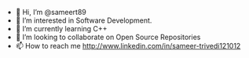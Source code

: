 - 👋 Hi, I’m @sameert89
- 👀 I’m interested in Software Development.
- 🌱 I’m currently learning C++
- 💞️ I’m looking to collaborate on Open Source Repositories
- 📫 How to reach me http://www.linkedin.com/in/sameer-trivedi121012

<!---
sameert89/sameert89 is a ✨ special ✨ repository because its `README.md` (this file) appears on your GitHub profile.
You can click the Preview link to take a look at your changes.
--->
